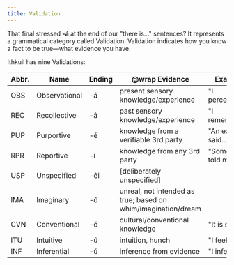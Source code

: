 ```yaml
---
title: Validation
---
```


That final stressed **-á** at the end of our "there is..." sentences? It
represents a grammatical category called Validation. Validation indicates how
you know a fact to be true—­what evidence you have.

Ithkuil has nine Validations:

| Abbr. | Name          | Ending | @wrap Evidence                                                | Example              |
| ----- | ------------- | ------ | ------------------------------------------------------------- | -------------------- |
| OBS   | Observational | -á     | present sensory knowledge/experience                          | "I perceive..."      |
| REC   | Recollective  | -â     | past sensory knowledge/experience                             | "I remember..."      |
| PUP   | Purportive    | -é     | knowledge from a verifiable 3rd party                         | "An expert said..."  |
| RPR   | Reportive     | -í     | knowledge from any 3rd party                                  | "Someone told me..." |
| USP   | Unspecified   | -êi    | [deliberately unspecified]                                    |
| IMA   | Imaginary     | -ô     | unreal, not intended as true; based on whim/imagination/dream |
| CVN   | Conventional  | -ó     | cultural/conventional knowledge                               | "It is said..."      |
| ITU   | Intuitive     | -û     | intuition, hunch                                              | "I feel..."          |
| INF   | Inferential   | -ú     | inference from evidence                                       | "I infer..."         |
